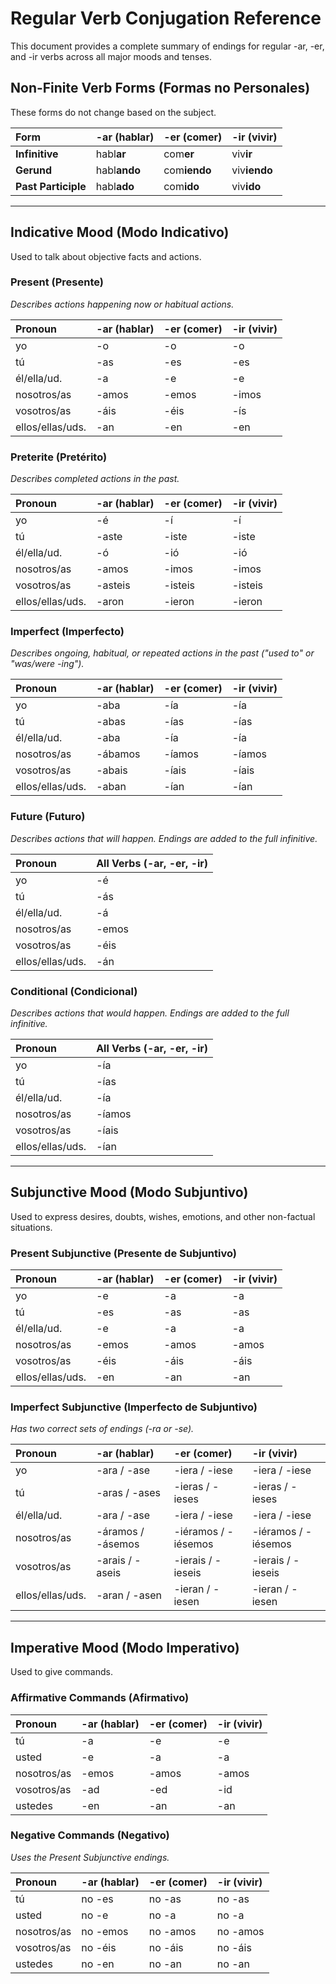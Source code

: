 # Regular Verb Conjugation Reference

This document provides a complete summary of endings for regular -ar, -er, and -ir verbs across all major moods and tenses.

## Non-Finite Verb Forms (Formas no Personales)

These forms do not change based on the subject.

| Form | -ar (hablar) | -er (comer) | -ir (vivir) |
| :--- | :--- | :--- | :--- |
| **Infinitive** | habl**ar** | com**er** | viv**ir** |
| **Gerund** | habl**ando** | com**iendo** | viv**iendo** |
| **Past Participle** | habl**ado** | com**ido** | viv**ido** |

---

## Indicative Mood (Modo Indicativo)

Used to talk about objective facts and actions.

### Present (Presente)

*Describes actions happening now or habitual actions.*

| Pronoun | -ar (hablar) | -er (comer) | -ir (vivir) |
| :--- | :--- | :--- | :--- |
| yo | -o | -o | -o |
| tú | -as | -es | -es |
| él/ella/ud. | -a | -e | -e |
| nosotros/as | -amos | -emos | -imos |
| vosotros/as | -áis | -éis | -ís |
| ellos/ellas/uds. | -an | -en | -en |

### Preterite (Pretérito)

*Describes completed actions in the past.*

| Pronoun | -ar (hablar) | -er (comer) | -ir (vivir) |
| :--- | :--- | :--- | :--- |
| yo | -é | -í | -í |
| tú | -aste | -iste | -iste |
| él/ella/ud. | -ó | -ió | -ió |
| nosotros/as | -amos | -imos | -imos |
| vosotros/as | -asteis | -isteis | -isteis |
| ellos/ellas/uds. | -aron | -ieron | -ieron |

### Imperfect (Imperfecto)

*Describes ongoing, habitual, or repeated actions in the past ("used to" or "was/were -ing").*

| Pronoun | -ar (hablar) | -er (comer) | -ir (vivir) |
| :--- | :--- | :--- | :--- |
| yo | -aba | -ía | -ía |
| tú | -abas | -ías | -ías |
| él/ella/ud. | -aba | -ía | -ía |
| nosotros/as | -ábamos | -íamos | -íamos |
| vosotros/as | -abais | -íais | -íais |
| ellos/ellas/uds. | -aban | -ían | -ían |

### Future (Futuro)

*Describes actions that will happen. Endings are added to the full infinitive.*

| Pronoun | All Verbs (-ar, -er, -ir) |
| :--- | :--- |
| yo | -é |
| tú | -ás |
| él/ella/ud. | -á |
| nosotros/as | -emos |
| vosotros/as | -éis |
| ellos/ellas/uds. | -án |

### Conditional (Condicional)

*Describes actions that would happen. Endings are added to the full infinitive.*

| Pronoun | All Verbs (-ar, -er, -ir) |
| :--- | :--- |
| yo | -ía |
| tú | -ías |
| él/ella/ud. | -ía |
| nosotros/as | -íamos |
| vosotros/as | -íais |
| ellos/ellas/uds. | -ían |

---

## Subjunctive Mood (Modo Subjuntivo)

Used to express desires, doubts, wishes, emotions, and other non-factual situations.

### Present Subjunctive (Presente de Subjuntivo)

| Pronoun | -ar (hablar) | -er (comer) | -ir (vivir) |
| :--- | :--- | :--- | :--- |
| yo | -e | -a | -a |
| tú | -es | -as | -as |
| él/ella/ud. | -e | -a | -a |
| nosotros/as | -emos | -amos | -amos |
| vosotros/as | -éis | -áis | -áis |
| ellos/ellas/uds. | -en | -an | -an |

### Imperfect Subjunctive (Imperfecto de Subjuntivo)

*Has two correct sets of endings (-ra or -se).*

| Pronoun | -ar (hablar) | -er (comer) | -ir (vivir) |
| :--- | :--- | :--- | :--- |
| yo | -ara / -ase | -iera / -iese | -iera / -iese |
| tú | -aras / -ases | -ieras / -ieses | -ieras / -ieses |
| él/ella/ud. | -ara / -ase | -iera / -iese | -iera / -iese |
| nosotros/as | -áramos / -ásemos | -iéramos / -iésemos | -iéramos / -iésemos |
| vosotros/as | -arais / -aseis | -ierais / -ieseis | -ierais / -ieseis |
| ellos/ellas/uds. | -aran / -asen | -ieran / -iesen | -ieran / -iesen |

---

## Imperative Mood (Modo Imperativo)

Used to give commands.

### Affirmative Commands (Afirmativo)

| Pronoun | -ar (hablar) | -er (comer) | -ir (vivir) |
| :--- | :--- | :--- | :--- |
| tú | -a | -e | -e |
| usted | -e | -a | -a |
| nosotros/as | -emos | -amos | -amos |
| vosotros/as | -ad | -ed | -id |
| ustedes | -en | -an | -an |

### Negative Commands (Negativo)

*Uses the Present Subjunctive endings.*

| Pronoun | -ar (hablar) | -er (comer) | -ir (vivir) |
| :--- | :--- | :--- | :--- |
| tú | no -es | no -as | no -as |
| usted | no -e | no -a | no -a |
| nosotros/as | no -emos | no -amos | no -amos |
| vosotros/as | no -éis | no -áis | no -áis |
| ustedes | no -en | no -an | no -an |
